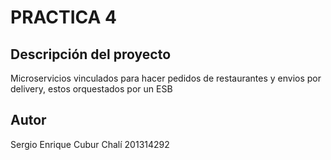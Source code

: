 PRACTICA 4
==========

Descripción del proyecto
------------------------
Microservicios vinculados para hacer pedidos de restaurantes y envios por delivery, estos orquestados por un ESB

Autor
-----
Sergio Enrique Cubur Chalí
201314292
